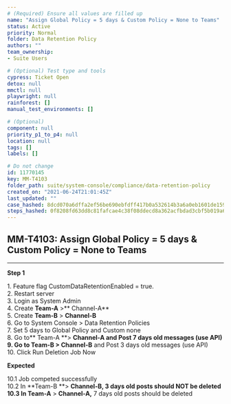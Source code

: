 ```yaml
---
# (Required) Ensure all values are filled up
name: "Assign Global Policy = 5 days & Custom Policy = None to Teams"
status: Active
priority: Normal
folder: Data Retention Policy
authors: ""
team_ownership: 
- Suite Users

# (Optional) Test type and tools
cypress: Ticket Open
detox: null
mmctl: null
playwright: null
rainforest: []
manual_test_environments: []

# (Optional)
component: null
priority_p1_to_p4: null
location: null
tags: []
labels: []

# Do not change
id: 11770145
key: MM-T4103
folder_path: suite/system-console/compliance/data-retention-policy
created_on: "2021-06-24T21:01:45Z"
last_updated: ""
case_hashed: 8dcd070a6dffa2ef56be690ebfdff417b0a532614b3a6a0eb1601de1598f34cb9a9e622bfcc45802ae28c3e9007b50eb
steps_hashed: 0f8208fd63dd8c81fafcae4c38f08ddecd8a362acfbdad3cbf5b019a616dd904e0bf43f2af47875d69f581b9217a42e2
---
```


## MM-T4103: Assign Global Policy = 5 days & Custom Policy = None to Teams

---

**Step 1**

1\. Feature flag CustomDataRetentionEnabled = true.\
2\. Restart server\
3\. Login as System Admin\
4\. Create **Team-A** >\*\* Channel-A\*\*\
5\. Create **Team-B** > **Channel-B**\
6\. Go to System Console > Data Retention Policies\
7\. Set 5 days to Global Policy and Custom none\
8\. Go to\*\* Team-A \*\*> **Channel-A **and Post 7 days old messages (use API)\
9\. Go to **Team-B** >** Channel-B** and Post 3 days old messages (use API)\
10\. Click Run Deletion Job Now

**Expected**

10.1 Job competed successfully\
10.2 In \*\*Team-B \*\*> **Channel-B, **3 days old posts should **NOT** be deleted\
10.3** **In** Team-A** > **Channel-A,** 7 days old posts should be deleted​​​​
